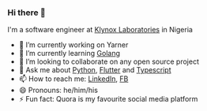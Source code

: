 ### Hi there 👋

<!--
**ConfidenceYobo/ConfidenceYobo** is a ✨ _special_ ✨ repository because its `README.md` (this file) appears on your GitHub profile.-->

I'm a software engineer at [Klynox Laboratories](https://web.facebook.com/klynoxlabs) in Nigeria

- 🔭 I’m currently working on Yarner
- 🌱 I’m currently learning [Golang](https://golang.org/)
- 👯 I’m looking to collaborate on any open source project
- 💬 Ask me about [Python](https://python.org), [Flutter](https://flutter.dev) and [Typescript](https://www.typescriptlang.org/)
- 📫 How to reach me: [LinkedIn](https://www.linkedin.com/in/confidenceyobo/), [FB](https://fb.me/confiyobo)
- 😄 Pronouns: he/him/his
- ⚡ Fun fact: Quora is my favourite social media platform
